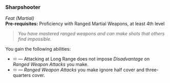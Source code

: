 ### Sharpshooter
*Feat (Martial)*  
**Pre-requisites:** Proficiency with Ranged Martial Weapons, at least 4th level  

> *You have mastered ranged weapons and can make shots that others find impossible.*

You gain the following abilities:
* ♾️ — Attacking at Long Range does not impose *Disadvantage* on *Ranged Weapon Attacks* you make.
* ♾️ — *Ranged Weapon Attacks* you make ignore half cover and three-quarters cover.
